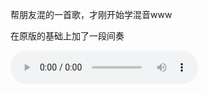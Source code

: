 帮朋友混的一首歌，才刚开始学混音www

在原版的基础上加了一段间奏
 
<audio controls>
  <source src="../../music/思念是一种病5.mp3" type="audio/mpeg">
</audio>